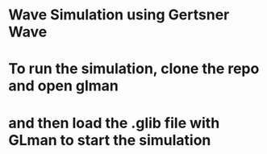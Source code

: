 # Wave Simulation using Gertsner Wave
# To run the simulation, clone the repo and open glman
# and then load the .glib file with GLman to start the simulation
